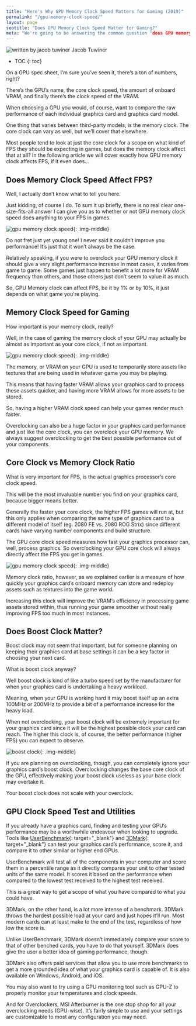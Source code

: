```yaml
---
title: "Here's Why GPU Memory Clock Speed Matters for Gaming (2019)" 
permalink: "/gpu-memory-clock-speed/"
layout: page
seotitle: "Does GPU Memory Clock Speed Matter for Gaming?" 
meta: "We're going to be answering the common question "does GPU memory clock speed matter for gaming" in this post. 
---
```


<div class="author-line">
	<img class="author-image" alt="written by jacob tuwiner" src="/img/profile/close.jpg" />
	<span>Jacob Tuwiner</span>
</div>

* TOC
{: toc}

On a GPU spec sheet, I’m sure you’ve seen it, there’s a ton of numbers, right? 

There’s the GPU’s name, the core clock speed, the amount of onboard VRAM, and finally there’s the clock speed of the VRAM. 

When choosing a GPU you would, of course, want to compare the raw performance of each individual graphics card and graphics card model. 

One thing that varies between third-party models, is the memory clock. The core clock can vary as well, but we’ll cover that elsewhere.

Most people tend to look at just the core clock for a scope on what kind of FPS they should be expecting in games, but does the memory clock affect that at all? In the following article we will cover exactly how GPU memory clock affects FPS, if it even does…

## Does Memory Clock Speed Affect FPS? 

Well, I actually don’t know what to tell you here. 

Just kidding, of course I do. To sum it up briefly, there is no real clear one-size-fits-all answer I can give you as to whether or not GPU memory clock speed does anything to your FPS in games.

![gpu memory clock speed](/img/gpu-memory-clock-speed/specs.jpg){: .img-middle}

Do not fret just yet young one! I never said it couldn’t improve you performance! It’s just that it won’t always be the case. 

Relatively speaking, if you were to overclock your GPU memory clock it should give a very slight performance increase in most cases, it varies from game to game. Some games just happen to benefit a lot more for VRAM frequency than others, and those others just don’t seem to value it as much.

So, GPU Memory clock can affect FPS, be it by 1% or by 10%, it just depends on what game you're playing.

## Memory Clock Speed for Gaming 

How important is your memory clock, really? 

Well, in the case of gaming the memory clock of your GPU may actually be almost as important as your core clock, if not as important.

![gpu memory clock speed](/img/gpu-memory-clock-speed/gpu.jpg){: .img-middle}

The memory, or VRAM on your GPU is used to temporarily store assets like textures that are being used in whatever game you may be playing. 

This means that having faster VRAM allows your graphics card to process these assets quicker, and having more VRAM allows for more assets to be stored. 

So, having a higher VRAM clock speed can help your games render much faster.

Overclocking can also be a huge factor in your graphics card performance and just like the core clock, you can overclock your GPU memory. We always suggest overclocking to get the best possible performance out of your components.

## Core Clock vs Memory Clock Ratio 

What is very important for FPS, is the actual graphics processor’s core clock speed. 

This will be the most invaluable number you find on your graphics card, because bigger means better.

 Generally the faster your core clock, the higher FPS games will run at, but this only applies when comparing the same type of graphics card to a different model of itself (eg. 2080 FE vs. 2080 ROG Strix) since different cards have varying number components and build structure.

The GPU core clock speed measures how fast your graphics processor can, well, process graphics. So overclocking your GPU core clock will always directly affect the FPS you get in games. 

![gpu memory clock speed](/img/gpu-memory-clock-speed/gpus.jpg){: .img-middle}

Memory clock ratio, however, as we explained earlier is a measure of how quickly your graphics card’s onboard memory can store and redeploy assets such as textures into the game world.

Increasing this clock will improve the VRAM’s efficiency in processing game assets stored within, thus running your game smoother without really improving FPS too much in most instances.

## Does Boost Clock Matter?

Boost clock may not seem that important, but for someone planning on keeping their graphics card at base settings it can be a key factor in choosing your next card.

What is boost clock anyway? 

Well boost clock is kind of like a turbo speed set by the manufacturer for when your graphics card is undertaking a heavy workload. 

Meaning, when your GPU is working hard it may boost itself up an extra 100MHz or 200MHz to provide a bit of a performance increase for the heavy load.

When not overclocking, your boost clock will be extremely important for your graphics card since it will be the highest possible clock your card can reach. The higher this clock is, of course, the better performance (higher FPS) you can expect to observe.

![boost clock](/img/gpu-memory-clock-speed/boost-clock.png){: .img-middle}

If you are planning on overclocking, though, you can completely ignore your graphics card’s boost clock. Overclocking changes the base core clock of the GPU, effectively making your boost clock useless as your base clock may overtake it. 

Your boost clock does not scale with your overclock.

## GPU Clock Speed Test and Utilities 

If you already have a graphics card, finding and testing your GPU’s performance may be a worthwhile endeavour when looking to upgrade. Tools like [UserBenchmark](https://gpu.userbenchmark.com/Software){: target="_blank"} and [3DMark](https://benchmarks.ul.com/3dmark){: target="_blank"} can test your graphics card’s performance, score it, and compare it to other similar or higher end GPUs.

UserBenchmark will test all of the components in your computer and score them in a percentile range as it directly compares your unit to other tested units of the same model. It scores it based on the performance when compared to the lowest test received to the highest test received. 

This is a great way to get a scope of what you have compared to what you could have.

3DMark, on the other hand, is a lot more intense of a benchmark. 3DMark throws the hardest possible load at your card and just hopes it’ll run. Most modern cards can at least make to the end of the test, regardless of how low the score is. 

Unlike UserBenchmark, 3DMark doesn’t immediately compare your score to that of other benched cards, you have to do that yourself. 3DMark does give the user a better idea of gaming performance, though.

3DMark also offers paid services that allow you to use more benchmarks to get a more grounded idea of what your graphics card is capable of. It is also available on Windows, Android, and iOS.

You may also want to try using a GPU monitoring tool such as GPU-Z to properly monitor your temperatures and clock speeds.

And for Overclockers, MSI Afterburner is the one stop shop for all your overclocking needs (GPU-wise). It’s fairly simple to use and your settings are customizable to most any configuration you may need.

